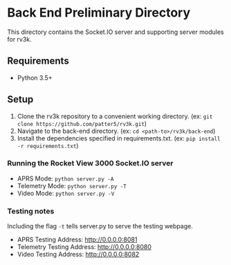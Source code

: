 # Back End Preliminary Directory
This directory contains the Socket.IO server and supporting server modules for rv3k.

## Requirements
- Python 3.5+

## Setup
1. Clone the rv3k repository to a convenient working directory. (ex: `git clone https://github.com/patter5/rv3k.git`)
2. Navigate to the back-end directory. (ex: `cd <path-to>/rv3k/back-end`)
3. Install the dependencies specified in requirements.txt. (ex: `pip install -r requirements.txt`)

### Running the Rocket View 3000 Socket.IO server
- APRS Mode: `python server.py -A`
- Telemetry Mode: `python server.py -T`
- Video Mode: `python server.py -V`

### Testing notes
Including the flag `-t` tells server.py to serve the testing webpage.
- APRS Testing Address: http://0.0.0.0:8081
- Telemetry Testing Address: http://0.0.0.0:8080
- Video Testing Address: http://0.0.0.0:8082
